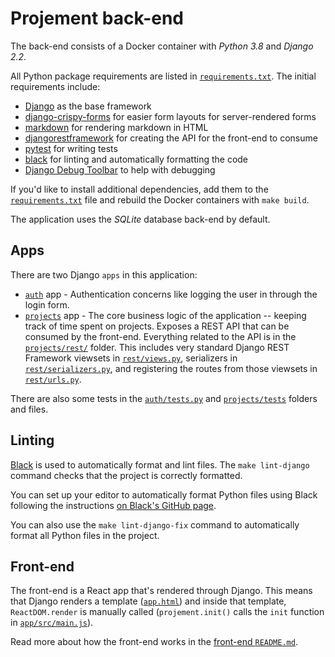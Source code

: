 # Projement back-end

The back-end consists of a Docker container with *Python 3.8* and *Django 2.2*.

All Python package requirements are listed in 
[`requirements.txt`](../requirements.txt). The initial requirements include:

- [Django](https://docs.djangoproject.com/en/2.2/) as the base framework
- [django-crispy-forms](http://django-crispy-forms.readthedocs.io/en/latest/) 
  for easier form layouts for server-rendered forms
- [markdown](http://pythonhosted.org/Markdown/siteindex.html) for rendering 
  markdown in HTML
- [djangorestframework](https://www.django-rest-framework.org/) for creating the 
  API for the front-end to consume
- [pytest](https://docs.pytest.org) for writing tests
- [black](https://github.com/psf/black) for linting and automatically formatting 
  the code
- [Django Debug 
  Toolbar](https://django-debug-toolbar.readthedocs.io/en/latest/index.html) to 
  help with debugging

If you'd like to install additional dependencies, add them to the 
[`requirements.txt`](../requirements.txt) file and rebuild the Docker containers 
with `make build`.

The application uses the *SQLite* database back-end by default.

## Apps

There are two Django `apps` in this application:

- [`auth`](auth) app - Authentication concerns like logging the user in through 
  the login form.
- [`projects`](projects) app - The core business logic of the application -- 
  keeping track of time spent on projects. Exposes a REST API that can be 
  consumed by the front-end. Everything related to the API is in the 
  [`projects/rest/`](projects/rest) folder. This includes very standard Django 
  REST Framework viewsets in [`rest/views.py`](projects/rest/views.py), 
  serializers in [`rest/serializers.py`](projects/rest/serializers.py), and 
  registering the routes from those viewsets in 
  [`rest/urls.py`](projects/rest/urls.py).

There are also some tests in the [`auth/tests.py`](auth/tests.py) and 
[`projects/tests`](projects/tests) folders and files.

## Linting

[Black](https://github.com/psf/black) is used to automatically format and lint 
files. The `make lint-django` command checks that the project is correctly 
formatted.

You can set up your editor to automatically format Python files using Black 
following the instructions [on Black's GitHub 
page](https://github.com/psf/black#editor-integration).

You can also use the `make lint-django-fix` command to automatically format all 
Python files in the project.

## Front-end

The front-end is a React app that's rendered through Django. This means that 
Django renders a template ([`app.html`](templates/app.html)) and inside that 
template, `ReactDOM.render` is manually called (`projement.init()` calls the 
`init` function in [`app/src/main.js`](app/src/main.js)).

Read more about how the front-end works in the [front-end 
`README.md`](app/README.md).
